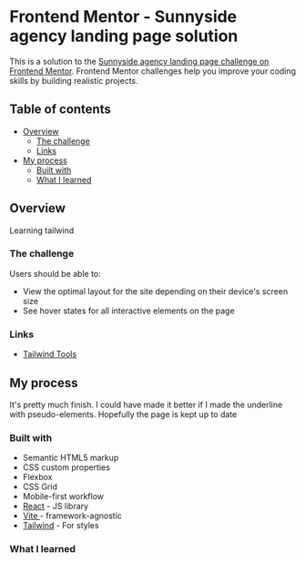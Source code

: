 # Frontend Mentor - Sunnyside agency landing page solution

This is a solution to the [Sunnyside agency landing page challenge on Frontend Mentor](https://www.frontendmentor.io/challenges/sunnyside-agency-landing-page-7yVs3B6ef). Frontend Mentor challenges help you improve your coding skills by building realistic projects.

## Table of contents

- [Overview](#overview)
  - [The challenge](#the-challenge)
  - [Links](#links)
- [My process](#my-process)
  - [Built with](#built-with)
  - [What I learned](#what-i-learned)

## Overview
Learning tailwind

### The challenge

Users should be able to:

- View the optimal layout for the site depending on their device's screen size
- See hover states for all interactive elements on the page

### Links

- [Tailwind Tools](https://www.tailwind-tools.com/)


## My process
It's pretty much finish. I could have made it better if I made the underline with pseudo-elements.
Hopefully the page is kept up to date

### Built with

- Semantic HTML5 markup
- CSS custom properties
- Flexbox
- CSS Grid
- Mobile-first workflow
- [React](https://reactjs.org/) - JS library
- [Vite ](https://vitejs.dev/) - framework-agnostic
- [Tailwind](https://tailwindcss.com/) - For styles


### What I learned

